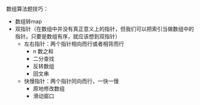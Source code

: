 数组算法题技巧：
+ 数组转map
+ 双指针（在数组中并没有真正意义上的指针，但我们可以把索引当做数组中的指针。只要是数组有序，就应该想到双指针）
  + 左右指针：两个指针相向而行或者相背而行
    + n 数之和
    + 二分查找
    + 反转数组
    + 回文串
  + 快慢指针：两个指针同向而行，一快一慢
    + 原地修改数组
    + 滑动窗口

